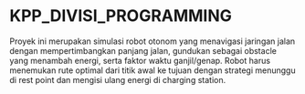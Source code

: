 # KPP_DIVISI_PROGRAMMING
Proyek ini merupakan simulasi robot otonom yang menavigasi jaringan jalan dengan mempertimbangkan panjang jalan, gundukan sebagai obstacle yang menambah energi, serta faktor waktu ganjil/genap. Robot harus menemukan rute optimal dari titik awal ke tujuan dengan strategi menunggu di rest point dan mengisi ulang energi di charging station.
